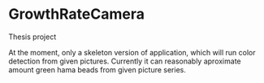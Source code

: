 # GrowthRateCamera
Thesis project

At the moment, only a skeleton version of application, which will run color detection from given pictures.
Currently it can reasonably aproximate amount green hama beads from given picture series.
